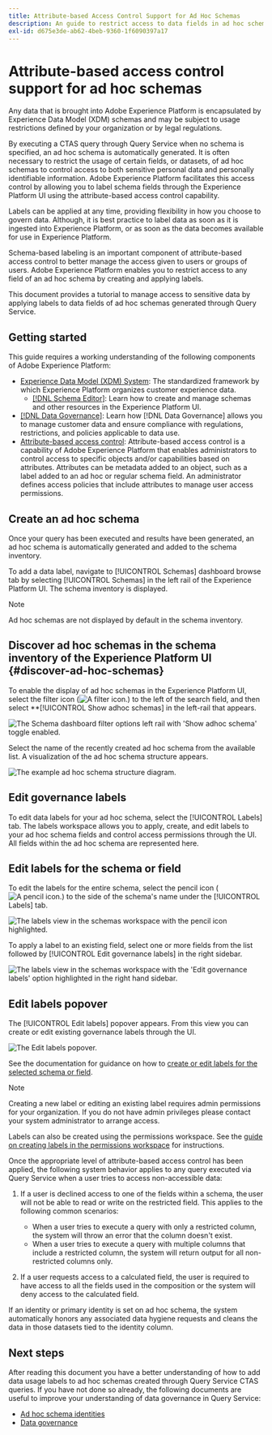 ```yaml
---
title: Attribute-based Access Control Support for Ad Hoc Schemas
description: An guide to restrict access to data fields in ad hoc schemas generated through Adobe Experience Platform Query Service.
exl-id: d675e3de-ab62-4beb-9360-1f6090397a17
---
```

# Attribute-based access control support for ad hoc schemas

Any data that is brought into Adobe Experience Platform is encapsulated by Experience Data Model (XDM) schemas and may be subject to usage restrictions defined by your organization or by legal regulations. 

By executing a CTAS query through Query Service when no schema is specified, an ad hoc schema is automatically generated. It is often necessary to restrict the usage of certain fields, or datasets, of ad hoc schemas to control access to both sensitive personal data and personally identifiable information. Adobe Experience Platform facilitates this access control by allowing you to label schema fields through the Experience Platform UI using the attribute-based access control capability.

Labels can be applied at any time, providing flexibility in how you choose to govern data. Although, it is best practice to label data as soon as it is ingested into Experience Platform, or as soon as the data becomes available for use in Experience Platform.

Schema-based labeling is an important component of attribute-based access control to better manage the access given to users or groups of users. Adobe Experience Platform enables you to restrict access to any field of an ad hoc schema by creating and applying labels.

This document provides a tutorial to manage access to sensitive data by applying labels to data fields of ad hoc schemas generated through Query Service.

## Getting started

This guide requires a working understanding of the following components of Adobe Experience Platform:

* [Experience Data Model (XDM) System](../../xdm/home.md): The standardized framework by which Experience Platform organizes customer experience data.
  * [[!DNL Schema Editor]](../../xdm/ui/overview.md): Learn how to create and manage schemas and other resources in the Experience Platform UI.
* [[!DNL Data Governance]](../../data-governance/home.md): Learn how [!DNL Data Governance] allows you to manage customer data and ensure compliance with regulations, restrictions, and policies applicable to data use. 
* [Attribute-based access control](../../access-control/abac/overview.md): Attribute-based access control is a capability of Adobe Experience Platform that enables administrators to control access to specific objects and/or capabilities based on attributes. Attributes can be metadata added to an object, such as a label added to an ad hoc or regular schema field. An administrator defines access policies that include attributes to manage user access permissions.

## Create an ad hoc schema

Once your query has been executed and results have been generated, an ad hoc schema is automatically generated and added to the schema inventory. 

To add a data label, navigate to [!UICONTROL Schemas] dashboard browse tab by selecting [!UICONTROL Schemas] in the left rail of the Experience Platform UI. The schema inventory is displayed.

>[!NOTE]
>
>Ad hoc schemas are not displayed by default in the schema inventory.

## Discover ad hoc schemas in the schema inventory of the Experience Platform UI {#discover-ad-hoc-schemas}

To enable the display of ad hoc schemas in the Experience Platform UI, select the filter icon (![A filter icon.](/help/images/icons/filter.png)) to the left of the search field, and then select **[!UICONTROL Show adhoc schemas] in the left-rail that appears.

![The Schema dashboard filter options left rail with 'Show adhoc schema' toggle enabled.](../images/data-governance/adhoc-schema-toggle.png)

Select the name of the recently created ad hoc schema from the available list. A visualization of the ad hoc schema structure appears.

![The example ad hoc schema structure diagram.](../images/data-governance/adhoc-schema-structure-diagram.png)

## Edit governance labels

To edit data labels for your ad hoc schema, select the [!UICONTROL Labels] tab. The labels workspace allows you to apply, create, and edit labels to your ad hoc schema fields and control access permissions through the UI. All fields within the ad hoc schema are represented here.

## Edit labels for the schema or field

To edit the labels for the entire schema, select the pencil icon (![A pencil icon.](/help/images/icons/edit.png)) to the side of the schema's name under the [!UICONTROL Labels] tab.

![The labels view in the schemas workspace with the pencil icon highlighted.](../images/data-governance/edit-entire-schema-labels.png)

To apply a label to an existing field, select one or more fields from the list followed by [!UICONTROL Edit governance labels] in the right sidebar.

![The labels view in the schemas workspace with the 'Edit governance labels' option highlighted in the right hand sidebar.](../images/data-governance/edit-governance-labels.png) 

## Edit labels popover

The [!UICONTROL Edit labels] popover appears. From this view you can create or edit existing governance labels through the UI.

![The Edit labels popover.](../images/data-governance/edit-labels-popover.png)

See the documentation for guidance on how to [create or edit labels for the selected schema or field](../../xdm/tutorials/labels.md#edit-the-labels-for-the-schema-or-field).

>[!NOTE]
>
>Creating a new label or editing an existing label requires admin permissions for your organization. If you do not have admin privileges please contact your system administrator to arrange access.

Labels can also be created using the permissions workspace. See the [guide on creating labels in the permissions workspace](../../access-control/abac/ui/labels.md) for instructions.

Once the appropriate level of attribute-based access control has been applied, the following system behavior applies to any query executed via Query Service when a user tries to access non-accessible data: 

1. If a user is declined access to one of the fields within a schema, the user will not be able to read or write on the restricted field. This applies to the following common scenarios:

    * When a user tries to execute a query with only a restricted column, the system will throw an error that the column doesn't exist.
    * When a user tries to execute a query with multiple columns that include a restricted column, the system will return output for all non-restricted columns only.

1. If a user requests access to a calculated field, the user is required to have access to all the fields used in the composition or the system will deny access to the calculated field. 

If an identity or primary identity is set on ad hoc schema, the system automatically honors any associated data hygiene requests and cleans the data in those datasets tied to the identity column.

## Next steps

After reading this document you have a better understanding of how to add data usage labels to ad hoc schemas created through Query Service CTAS queries. If you have not done so already, the following documents are useful to improve your understanding of data governance in Query Service:

* [Ad hoc schema identities](./ad-hoc-schema-identities.md)
* [Data governance](../../data-governance/home.md)
